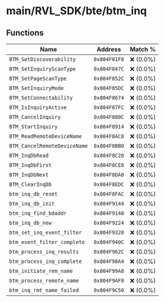 # main/RVL_SDK/bte/btm_inq

## Functions

| Name | Address | Match % |
|------|---------|---------|
| `BTM_SetDiscoverability` | `0x804F81F8` | :x: (0.0%) |
| `BTM_SetInquiryScanType` | `0x804F847C` | :x: (0.0%) |
| `BTM_SetPageScanType` | `0x804F852C` | :x: (0.0%) |
| `BTM_SetInquiryMode` | `0x804F85DC` | :x: (0.0%) |
| `BTM_SetConnectability` | `0x804F8674` | :x: (0.0%) |
| `BTM_IsInquiryActive` | `0x804F87FC` | :x: (0.0%) |
| `BTM_CancelInquiry` | `0x804F880C` | :x: (0.0%) |
| `BTM_StartInquiry` | `0x804F8914` | :x: (0.0%) |
| `BTM_ReadRemoteDeviceName` | `0x804F8AC8` | :x: (0.0%) |
| `BTM_CancelRemoteDeviceName` | `0x804F8BB0` | :x: (0.0%) |
| `BTM_InqDbRead` | `0x804F8C28` | :x: (0.0%) |
| `BTM_InqDbFirst` | `0x804F8CE8` | :x: (0.0%) |
| `BTM_InqDbNext` | `0x804F8DA0` | :x: (0.0%) |
| `BTM_ClearInqDb` | `0x804F8EDC` | :x: (0.0%) |
| `btm_inq_db_reset` | `0x804F8FAC` | :x: (0.0%) |
| `btm_inq_db_init` | `0x804F9144` | :x: (0.0%) |
| `btm_inq_find_bdaddr` | `0x804F9148` | :x: (0.0%) |
| `btm_inq_db_new` | `0x804F9224` | :x: (0.0%) |
| `btm_set_inq_event_filter` | `0x804F9328` | :x: (0.0%) |
| `btm_event_filter_complete` | `0x804F940C` | :x: (0.0%) |
| `btm_process_inq_results` | `0x804F962C` | :x: (0.0%) |
| `btm_process_inq_complete` | `0x804F98A4` | :x: (0.0%) |
| `btm_initiate_rem_name` | `0x804F99A8` | :x: (0.0%) |
| `btm_process_remote_name` | `0x804F9AF8` | :x: (0.0%) |
| `btm_inq_rmt_name_failed` | `0x804F9C50` | :x: (0.0%) |